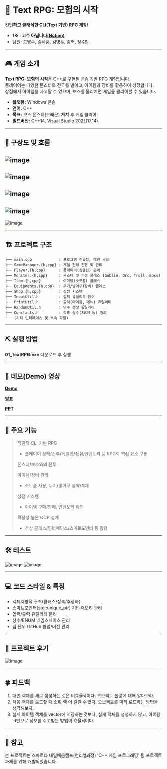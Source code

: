 # 📌 Text RPG: 모험의 시작
**간단하고 클래식한 CLI(Text 기반) RPG 게임!**
* **1조 : 고수 아닙니다[(Notion)](https://teamsparta.notion.site/1-1ff2dc3ef51480ac981efcf0ba530ff3)**
* 팀원: 고명수, 김세훈, 김영훈, 김혁, 장주만

---

## 🎮 게임 소개

**Text RPG: 모험의 시작**은 C++로 구현된 콘솔 기반 RPG 게임입니다.  
플레이어는 다양한 몬스터와 전투를 벌이고, 아이템과 장비를 활용하여 성장합니다.  
상점에서 아이템을 사고팔 수 있으며, 보스를 물리치면 게임을 클리어할 수 있습니다.

- **플랫폼:** Windows 콘솔
- **언어:** C++
- **목표:** 보스 몬스터(드래곤) 처치 후 게임 클리어!
- **빌드버전:** C++14, Visual Studio 2022(17.14)

---

## 🛝 구상도 및 흐름

![image](https://github.com/user-attachments/assets/347b19ff-d15d-428b-8ed1-9bc5d7e5fe9f)
--
![image](https://github.com/user-attachments/assets/1274a0ab-a6ae-4b6c-a4ae-749f198b9376)
--
![image](https://github.com/user-attachments/assets/374dc875-1963-4ebc-a8d3-0c5dc9ef46b9)
--
![image](https://github.com/user-attachments/assets/ecd1831c-206b-4955-8e85-9ace919378c3)
--
![image](https://github.com/user-attachments/assets/c6d8c16c-402d-4723-a9af-586538b5a1ee)


---

## 🏗️ 프로젝트 구조

```
├── main.cpp            : 프로그램 진입점, 메인 루프  
├── GameManager.{h,cpp} : 게임 전체 진행 및 관리  
├── Player.{h,cpp}      : 플레이어(싱글턴) 관리  
├── Monster.{h,cpp}     : 몬스터 및 파생 클래스 (Goblin, Orc, Troll, Boss)  
├── Item.{h,cpp}        : 아이템(소모품) 클래스  
├── Equipments.{h,cpp}  : 무기/방어구(장비) 클래스  
├── Shop.{h,cpp}        : 상점 시스템  
├── InputUtil.h         : 입력 유틸리티 함수  
├── PrintUtil.h         : 출력(타이틀, 메뉴) 유틸리티  
├── RandomUtil.h        : 난수 생성 유틸리티  
├── Constants.h         : 각종 상수(ENUM 등) 정의  
└── (기타 인터페이스 및 부속 파일)   
```

---

## ⛏️ 실행 방법
**01_TextRPG.exe** 다운로드 후 실행

---

## 🎥 데모(Demo) 영상
**[Demo](https://www.youtube.com/watch?v=jYlGAG_jHOo)**

**[발표](https://youtu.be/2q0Kg_Yu5FI)**

**[PPT](https://docs.google.com/presentation/d/1x9uD6DWPtJpsoGKQqj7YxscncOWUlHnvtQ0wtwAtt4E/edit?usp=sharing)**

---

## 🌟 주요 기능
> 직관적 CLI 기반 RPG
> * 플레이어 상태/전투/레벨업/상점/인벤토리 등 RPG의 핵심 요소 구현
> 
> 몬스터/보스와의 전투
> 
> 아이템/장비 관리
> * 소모품 사용, 무기/방어구 장착/해제
>   
> 상점 시스템
> * 아이템 구매/판매, 인벤토리 확인
>   
> 확장성 높은 OOP 설계
> * 추상 클래스/인터페이스/스마트포인터 등 활용

---

## 🛠️ 테스트
![image](https://github.com/user-attachments/assets/df04fdf3-5577-4394-8e9b-d34022e91305)
![image](https://github.com/user-attachments/assets/c141e0c0-c518-488b-af73-3c51229d21a7)

---

## 💻 코드 스타일 & 특징
* 객체지향적 구조(클래스/상속/추상화)
* 스마트포인터(std::unique_ptr) 기반 메모리 관리
* 입력/출력 유틸리티 분리
* 상수/ENUM 네임스페이스 관리
* 팀 단위 GitHub 협업/버전 관리

---

## 🚀 프로젝트 후기
![image](https://github.com/user-attachments/assets/957fe37a-58bc-46e9-9146-dab266825f4c)

---

## 🍀 피드백
1. 매번 객체를 새로 생성하는 것은 비효율적이다. 오브젝트 풀링에 대해 알아보라.
2. 처음 객체를 로드할 때 소위 렉 이 걸릴 수 있다. 오브젝트를 미리 로드하는 방법을 생각해보자.
3. 실제 아이템 객체를 vector에 저장하는 것보다, 실제 객체를 생성하지 않고, 아이템 id만으로 정보를 주고받는 방법이 효율적이다.

---

## 🙏 참고
본 프로젝트는 스파르타 내일배움캠프(언리얼과정) 'C++ 게임 프로그래밍' 팀 프로젝트 과제를 위해 개발되었습니다.
